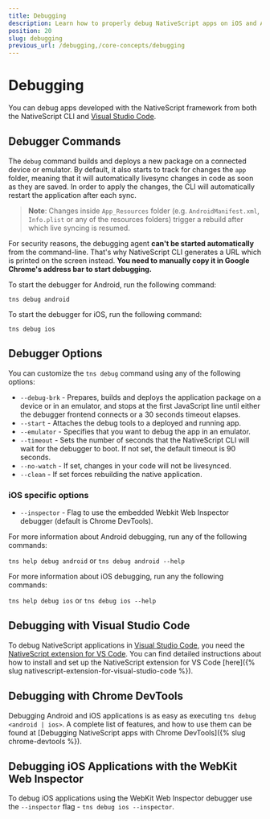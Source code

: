 ```yaml
---
title: Debugging
description: Learn how to properly debug NativeScript apps on iOS and Android using the debugger.
position: 20
slug: debugging
previous_url: /debugging,/core-concepts/debugging
---
```


# Debugging

You can debug apps developed with the NativeScript framework from both the NativeScript CLI and [Visual Studio Code](https://code.visualstudio.com/).

## Debugger Commands

The `debug` command builds and deploys a new package on a connected device or emulator. By default, it also starts to track for changes the `app` folder,  meaning that it will automatically livesync changes in code as soon as they are saved. In order to apply the changes, the CLI will automatically restart the application after each sync.

> **Note**: Changes inside `App_Resources` folder (e.g. `AndroidManifest.xml`, `Info.plist` or any of the resources folders) trigger a rebuild after which live syncing is resumed.

For security reasons, the debugging agent **can't be started automatically** from the command-line. That's why NativeScript CLI generates a URL which is printed on the screen instead. **You need to manually copy it in Google Chrome's address bar to start debugging.**

To start the debugger for Android, run the following command:

``` Shell
tns debug android
```

To start the debugger for iOS, run the following command:

``` Shell
tns debug ios
```

## Debugger Options

You can customize the `tns debug` command using any of the following options:

* `--debug-brk` - Prepares, builds and deploys the application package on a device or in an emulator, and stops at the first JavaScript line until either the debugger frontend connects or a 30 seconds timeout elapses.
* `--start` - Attaches the debug tools to a deployed and running app.
* `--emulator` - Specifies that you want to debug the app in an emulator.
* `--timeout` - Sets the number of seconds that the NativeScript CLI will wait for the debugger to boot. If not set, the default timeout is 90 seconds.
* `--no-watch` - If set, changes in your code will not be livesynced.
* `--clean` - If set forces rebuilding the native application.

### iOS specific options

* `--inspector` - Flag to use the embedded Webkit Web Inspector debugger (default is Chrome DevTools).

For more information about Android debugging, run any of the following commands:

`tns help debug android` or `tns debug android --help`

For more information about iOS debugging, run any the following commands:

`tns help debug ios` or `tns debug ios --help`

## Debugging with Visual Studio Code

To debug NativeScript applications in [Visual Studio Code](https://code.visualstudio.com/), you need the [NativeScript extension for VS Code](https://marketplace.visualstudio.com/items?itemName=Telerik.nativescript). You can find detailed instructions about how to install and set up the NativeScript extension for VS Code [here]({% slug nativescript-extension-for-visual-studio-code %}).

## Debugging with Chrome DevTools

Debugging Android and iOS applications is as easy as executing `tns debug <android | ios>`. A complete list of features, and how to use them can be found at [Debugging NativeScript apps with Chrome DevTools]({% slug chrome-devtools %}).

## Debugging iOS Applications with the WebKit Web Inspector

To debug iOS applications using the WebKit Web Inspector debugger use the `--inspector` flag - `tns debug ios --inspector`.
